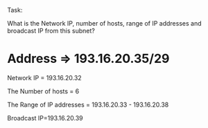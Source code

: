 Task:

What is the Network IP, number of hosts, range of IP addresses and broadcast IP from this subnet?

#  Address =>   193.16.20.35/29

Network IP = 193.16.20.32

The Number of hosts = 6

The Range of IP addresses = 193.16.20.33 - 193.16.20.38

Broadcast IP=193.16.20.39





